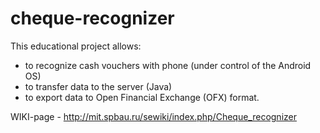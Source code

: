 cheque-recognizer
=================

This educational project allows:
- to recognize cash vouchers with phone (under control of the Android OS)
- to transfer data to the server (Java)
- to export data to Open Financial Exchange (OFX) format.
 
WIKI-page - http://mit.spbau.ru/sewiki/index.php/Cheque_recognizer
